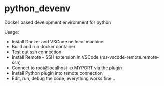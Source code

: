 # python_devenv
Docker based development environment for python

Usage:

  * Install Docker and VSCode on local machine
  * Build and run docker container
  * Test out ssh connection
  * Install Remote - SSH extension in VSCode (ms-vscode-remote.remote-ssh)
  * Connect to root@localhost -p MYPORT via the plugin
  * Install Python plugin into remote connection
  * Edit, run, debug the code, everything works fine...
